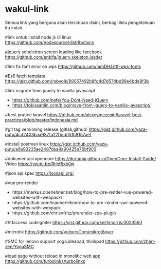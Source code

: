 # wakul-link
Semua link yang berguna akan tersimpan disini, berbagi ilmu pengetahuan itu indah

#link untuk install node js di linux
https://github.com/nodesource/distributions

#jquery scheletron screen loading like facebook https://github.com/enbifa/jquery.skeleton.loader

#link fix font error on wps 
https://github.com/IamDH4/ttf-wps-fonts

#Es6 fetch template 
https://gist.github.com/robvolk/99057492b8fd4d7d574bd89e4bde9f3b

#link migrate from jquery to vanilla javascript
* https://github.com/nefe/You-Dont-Need-jQuery
* https://tobiasahlin.com/blog/move-from-jquery-to-vanilla-javascript/

#best pratice laravel
https://github.com/alexeymezenin/laravel-best-practices/blob/master/indonesia.md

#git tag versioning release (gitlab,github) https://gist.github.com/yaza-putu/4cd2403baa937fa22fbcbf51b8157aef

#install postman linux https://gist.github.com/yaza-putu/a9a93235ae2487dea8a90425e76bf900

#dokumentasi opencore https://dortania.github.io/OpenCore-Install-Guide/
<br>
Video https://youtu.be/Rtihffjxb0w

#json api spec https://jsonapi.org/

#vue pre-render 
<ul>
  <li>https://markus.oberlehner.net/blog/how-to-pre-render-vue-powered-websites-with-webpack/</li>
  <li>https://github.com/maoberlehner/how-to-pre-render-vue-powered-websites-with-webpack</li>
  <li>https://github.com/chrisvfritz/prerender-spa-plugin</li>
 </ul>

#httaccess codeigniter https://gist.github.com/keithmorris/3023560

#microtik https://github.com/vulnersCom/mikrot8over

#SMC for lenovo support yoga,ideapad, thinkpad https://github.com/zhen-zen/YogaSMC

#load page without reload in monolitic web app https://github.com/turbolinks/turbolinks
